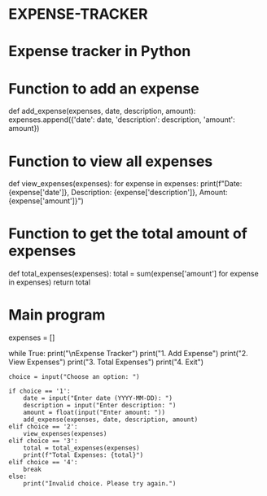 # EXPENSE-TRACKER

# Expense tracker in Python

# Function to add an expense
def add_expense(expenses, date, description, amount):
    expenses.append({'date': date, 'description': description, 'amount': amount})

# Function to view all expenses
def view_expenses(expenses):
    for expense in expenses:
        print(f"Date: {expense['date']}, Description: {expense['description']}, Amount: {expense['amount']}")

# Function to get the total amount of expenses
def total_expenses(expenses):
    total = sum(expense['amount'] for expense in expenses)
    return total

# Main program
expenses = []

while True:
    print("\nExpense Tracker")
    print("1. Add Expense")
    print("2. View Expenses")
    print("3. Total Expenses")
    print("4. Exit")

    choice = input("Choose an option: ")

    if choice == '1':
        date = input("Enter date (YYYY-MM-DD): ")
        description = input("Enter description: ")
        amount = float(input("Enter amount: "))
        add_expense(expenses, date, description, amount)
    elif choice == '2':
        view_expenses(expenses)
    elif choice == '3':
        total = total_expenses(expenses)
        print(f"Total Expenses: {total}")
    elif choice == '4':
        break
    else:
        print("Invalid choice. Please try again.")
